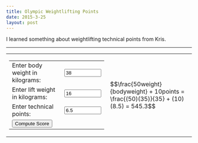 ```yaml
---
title: Olympic Weightlifting Points
date: 2015-3-25
layout: post
---
```


I learned something about weightlifting technical points from Kris.

---

<script type="text/x-mathjax-config">
  MathJax.Hub.Config({tex2jax: {inlineMath: [['$','$'], ['\\(','\\)']]}});
</script>
<script type="text/javascript"
  src="http://cdn.mathjax.org/mathjax/latest/MathJax.js?config=TeX-AMS-MML_HTMLorMML">
</script>
<script src="http://ajax.googleapis.com/ajax/libs/jquery/1.10.2/jquery.js" type="text/javascript">
</script>
<script src="http://ajax.googleapis.com/ajax/libs/jqueryui/1.11.1/jquery-ui.js" type="text/javascript">
</script>
<link rel="stylesheet" href="http://code.jquery.com/ui/1.11.1/themes/ui-lightness/jquery-ui.css"/>


<script type="text/javascript">

function ComputePoints(weight, body_weight, technical_points) {
  return (weight * 50 / body_weight) + (technical_points * 10)
}

function doit() {
  // Gather data.
  var text = $("#body_weight").val();
  var body_weight = parseFloat(text);
  if (isNaN(body_weight) || body_weight <= 0.0) {
    $("#output").html("<font color=red>Body weight is not a valid number</font>");
    return;
  }
  text = $("#weight").val();
  var weight = parseFloat(text);
  if (isNaN(weight) || weight <= 0.0) {
    $("#output").html("<font color=red>Weight is not a valid number</font>");
    return;
  }
  text = $("#technical_points").val();
  var technical_points = parseFloat(text);
  if (isNaN(technical_points) || technical_points <= 0.0) {
    $("#output").html("<font color=red>Technical points are not a valid number</font>");
    return;
  }
  var points = ComputePoints(weight, body_weight, technical_points);
  var outstr = "$$\\frac{50 \\times weight}{bodyweight} + 10 \\times points = ";
  var term1 = (50 * weight) / body_weight;
  var term2 = 10 * technical_points;
  var answer = term1 + term2;
  outstr += term1.toFixed(2) + " + " + term2.toFixed(2) + " = ";
  outstr += answer.toFixed(2) + "$$";
  $("#output").html(outstr);
  MathJax.Hub.Queue(["Typeset",MathJax.Hub,"output"]);
}


function initialize() {
  // Make input fields have the jquery ui look.
  $('input').addClass("ui-widget ui-widget-content ui-corner-all");

  $("#computeScore").button();
  $("#computeScore").click(doit);
  $("input").change(doit);
  doit();
}

window.onload = initialize;

</script>

<table>
<tr>
<td>
<table>
<tr>
<td>
<label for="body_weight">Enter body weight in kilograms:</label>
</td>
<td>
<input style="width: 100px" id="body_weight" value="38"/>
</td>
</tr>
<tr>
<td>
<label for="weight">Enter lift weight in kilograms:</label>
</td>
<td>
<input style="width: 100px" id="weight" value="16"/>
</td>
</tr>
<tr>
<td>
<label for="technical_points">Enter technical points:</label>
</td>
<td>
<input style="width: 100px" id="technical_points" value="6.5"/>
</td>
<tr>
<td>
<input id="computeScore" type="button" value="Compute Score"/>
</td>
<td>
</td>
</tr>
</table>
</td>
<td valign="middle">
<div id="output">
$$\frac{50weight}{bodyweight} + 10points = \frac{(50)(35)}{35} + (10)(8.5) = 545.3$$
</div>
</td>
</tr>
</table>



